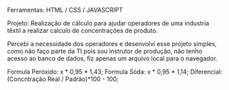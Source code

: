 Ferramentas: HTML / CSS / JAVASCRIPT

Projeto: Realização de cálculo para ajudar operadores de uma industria têxtil a realizar calculo de concentrações de produto.

Percebi a necessidade dos operadores e desenvolvi esse projeto simples, como não faço parte da TI pois sou instrutor de produção, não tenho acesso ao banco de dados, fiz apenas um arquivo local para o navegador.

Formula Peróxido: x * 0,95 * 1,43;
Formula Sóda: x * 0,95 * 1,14;
Diferencial: (Concntração Real / Padrão)*100 - 100;